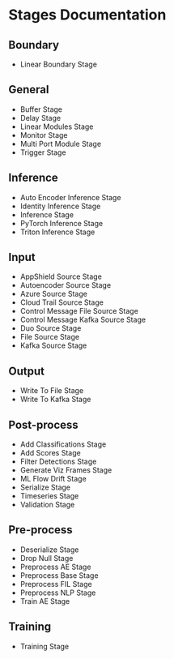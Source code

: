 <!--
SPDX-FileCopyrightText: Copyright (c) 2023, NVIDIA CORPORATION & AFFILIATES. All rights reserved.
SPDX-License-Identifier: Apache-2.0

Licensed under the Apache License, Version 2.0 (the "License");
you may not use this file except in compliance with the License.
You may obtain a copy of the License at

http://www.apache.org/licenses/LICENSE-2.0

Unless required by applicable law or agreed to in writing, software
distributed under the License is distributed on an "AS IS" BASIS,
WITHOUT WARRANTIES OR CONDITIONS OF ANY KIND, either express or implied.
See the License for the specific language governing permissions and
limitations under the License.
-->

# Stages Documentation

## Boundary

- Linear Boundary Stage

## General

- Buffer Stage
- Delay Stage
- Linear Modules Stage
- Monitor Stage
- Multi Port Module Stage
- Trigger Stage

## Inference

- Auto Encoder Inference Stage
- Identity Inference Stage
- Inference Stage
- PyTorch Inference Stage
- Triton Inference Stage

## Input

- AppShield Source Stage
- Autoencoder Source Stage
- Azure Source Stage
- Cloud Trail Source Stage
- Control Message File Source Stage
- Control Message Kafka Source Stage
- Duo Source Stage
- File Source Stage
- Kafka Source Stage

## Output

- Write To File Stage
- Write To Kafka Stage

## Post-process

- Add Classifications Stage
- Add Scores Stage
- Filter Detections Stage
- Generate Viz Frames Stage
- ML Flow Drift Stage
- Serialize Stage
- Timeseries Stage
- Validation Stage

## Pre-process

- Deserialize Stage
- Drop Null Stage
- Preprocess AE Stage
- Preprocess Base Stage
- Preprocess FIL Stage
- Preprocess NLP Stage
- Train AE Stage

## Training

- Training Stage
